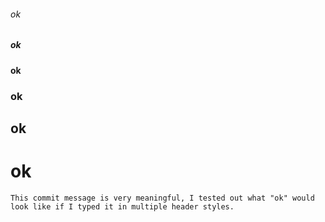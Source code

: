 ###### ok
##### ok
#### ok
### ok
## ok
# ok

``This commit message is very meaningful, I tested out what "ok" would look like if I typed it in multiple header styles.``
